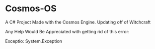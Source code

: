 # Cosmos-OS
A C# Project Made with the Cosmos Engine. Updating off of Witchcraft


Any Help Would Be Appreciated with getting rid of this error:

Exceptio: System.Exception
